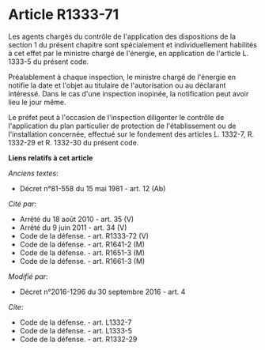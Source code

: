 # Article R1333-71

Les agents chargés du contrôle de l'application des dispositions de la section 1 du présent chapitre sont spécialement et
individuellement habilités à cet effet par le ministre chargé de l'énergie, en application de l'article L. 1333-5 du présent
code. 

Préalablement à chaque inspection, le ministre chargé de l'énergie en notifie la date et l'objet au titulaire de
l'autorisation ou au déclarant intéressé. Dans le cas d'une inspection inopinée, la notification peut avoir lieu le jour
même. 

Le préfet peut à l'occasion de l'inspection diligenter le contrôle de l'application du plan particulier de protection de
l'établissement ou de l'installation concernée, effectué sur le fondement des articles L. 1332-7, 
R. 1332-29 et R. 1332-30 du présent code.

**Liens relatifs à cet article**

_Anciens textes_:

  - Décret n°81-558 du 15 mai 1981 - art. 12 (Ab)

_Cité par_:

  - Arrêté du 18 août 2010 - art. 35 (V)
  - Arrêté du 9 juin 2011 - art. 34 (V)
  - Code de la défense. - art. R1333-72 (V)
  - Code de la défense. - art. R1641-2 (M)
  - Code de la défense. - art. R1651-3 (M)
  - Code de la défense. - art. R1661-3 (M)

_Modifié par_:

  - Décret n°2016-1296 du 30 septembre 2016 - art. 4

_Cite_:

  - Code de la défense. - art. L1332-7
  - Code de la défense. - art. L1333-5
  - Code de la défense. - art. R1332-29
